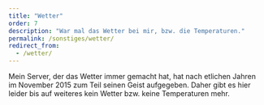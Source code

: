 ```yaml
---
title: "Wetter"
order: 7
description: "War mal das Wetter bei mir, bzw. die Temperaturen."
permalink: /sonstiges/wetter/
redirect_from:
  - /wetter/
---
```

Mein Server, der das Wetter immer gemacht hat, hat nach etlichen Jahren im November 2015 zum Teil seinen Geist aufgegeben. Daher gibt es hier leider bis auf weiteres kein Wetter bzw. keine Temperaturen mehr.

<!--
##Aussentemperatur letzten 24 Stunden


{% include wetty/image.html class="center" path="http://www.thomas-wetterer.de/eistemp/graph/day2.png" width=715 height=279 %}


##Innentemperatur die letzten 24 Stunden


{% include wetty/image.html class="center" path="http://www.thomas-wetterer.de/eistemp/graph/day1.png" width=715 height=279 %}


##Aussentemperatur letzte Woche


{% include wetty/image.html class="center" path="http://www.thomas-wetterer.de/eistemp/graph/week2.png" width=715 height=279 %}


##Innentemperatur letzte Woche


{% include wetty/image.html class="center" path="http://www.thomas-wetterer.de/eistemp/graph/week1.png" width=715 height=279 %}


##Aussentemperatur letztes Jahr


{% include wetty/image.html class="center" path="http://www.thomas-wetterer.de/eistemp/graph/year2.png" width=715 height=279 %}


##Innentemperatur letztes Jahr


{% include wetty/image.html class="center" path="http://www.thomas-wetterer.de/eistemp/graph/year1.png" width=715 height=279 %}
-->
